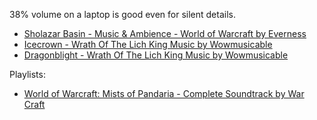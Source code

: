 38% volume on a laptop is good even for silent details.

- [Sholazar Basin - Music & Ambience - World of Warcraft by Everness](https://www.youtube.com/watch?v=-3cSt5tW7YQ)
- [Icecrown - Wrath Of The Lich King Music by Wowmusicable](https://www.youtube.com/watch?v=PLgXNydK4eQ)
- [Dragonblight - Wrath Of The Lich King Music by Wowmusicable](https://www.youtube.com/watch?v=EXK3h5LBlMs)

Playlists:
- [World of Warcraft: Mists of Pandaria - Complete Soundtrack by War Craft](https://www.youtube.com/playlist?list=PLJ8iSLqfEQcJ13w4jIG_iqfl2YmkEaUS5)